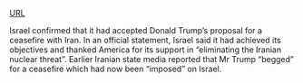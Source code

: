 <a href="https://www.economist.com/the-world-in-brief">URL</a>

<p>Israel confirmed that it had accepted Donald Trump’s proposal for a ceasefire with Iran. In an official statement, Israel said it had achieved its objectives and thanked America for its support in “eliminating the Iranian nuclear threat”. Earlier Iranian state media reported that Mr Trump “begged” for a ceasefire which had now been “imposed” on Israel.</p>